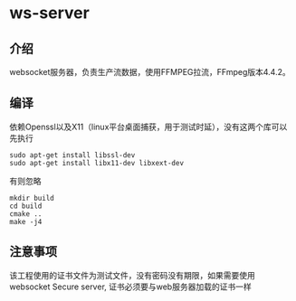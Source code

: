 # ws-server
## 介绍
websocket服务器，负责生产流数据，使用FFMPEG拉流，FFmpeg版本4.4.2。

## 编译
依赖Openssl以及X11（linux平台桌面捕获，用于测试时延），没有这两个库可以先执行
```shell
sudo apt-get install libssl-dev
sudo apt-get install libx11-dev libxext-dev
```
有则忽略

```shell
mkdir build
cd build
cmake ..
make -j4
```

## 注意事项
该工程使用的证书文件为测试文件，没有密码没有期限，如果需要使用websocket Secure server, 证书必须要与web服务器加载的证书一样



